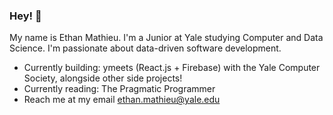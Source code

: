 ### Hey! 👋

My name is Ethan Mathieu. I'm a Junior at Yale studying Computer and Data Science. I'm passionate about data-driven software development.
- Currently building: ymeets (React.js + Firebase) with the Yale Computer Society, alongside other side projects!
- Currently reading: The Pragmatic Programmer
- Reach me at my email ethan.mathieu@yale.edu
